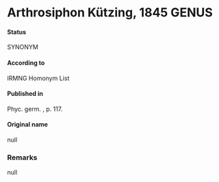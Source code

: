 # Arthrosiphon Kützing, 1845 GENUS

#### Status
SYNONYM

#### According to
IRMNG Homonym List

#### Published in
Phyc. germ. , p. 117.

#### Original name
null

### Remarks
null